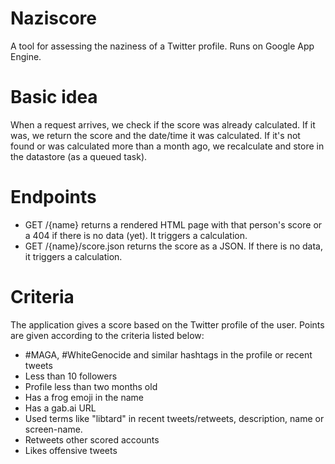 # Naziscore
A tool for assessing the naziness of a Twitter profile. Runs on Google
App Engine.

# Basic idea
When a request arrives, we check if the score was already calculated. If
it was, we return the score and the date/time it was calculated. If it's
not found or was calculated more than a month ago, we recalculate and
store in the datastore (as a queued task).

# Endpoints
- GET /{name} returns a rendered HTML page with that person's score or a
  404 if there is no data (yet). It triggers a calculation.
- GET /{name}/score.json returns the score as a JSON. If there is no
  data, it triggers a calculation.

# Criteria
The application gives a score based on the Twitter profile of the
user. Points are given according to the criteria listed below:

- #MAGA, #WhiteGenocide and similar hashtags in the profile or recent tweets
- Less than 10 followers
- Profile less than two months old
- Has a frog emoji in the name
- Has a gab.ai URL
- Used terms like "libtard" in recent tweets/retweets, description, name or screen-name.
- Retweets other scored accounts
- Likes offensive tweets
